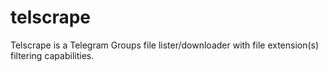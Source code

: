 # telscrape
Telscrape is a Telegram Groups file lister/downloader with file extension(s) filtering capabilities. 
